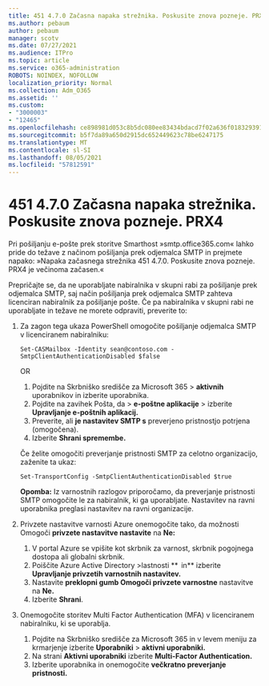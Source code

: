 ```yaml
---
title: 451 4.7.0 Začasna napaka strežnika. Poskusite znova pozneje. PRX4
ms.author: pebaum
author: pebaum
manager: scotv
ms.date: 07/27/2021
ms.audience: ITPro
ms.topic: article
ms.service: o365-administration
ROBOTS: NOINDEX, NOFOLLOW
localization_priority: Normal
ms.collection: Adm_O365
ms.assetid: ''
ms.custom:
- "3000003"
- "12465"
ms.openlocfilehash: ce898981d053c8b5dc080ee83434bdacd7f02a636f0183293915bacdb48ba4ef
ms.sourcegitcommit: b5f7da89a650d2915dc652449623c78be6247175
ms.translationtype: MT
ms.contentlocale: sl-SI
ms.lasthandoff: 08/05/2021
ms.locfileid: "57812591"
---
```

# <a name="451-470-temporary-server-error-please-try-again-later-prx4"></a>451 4.7.0 Začasna napaka strežnika. Poskusite znova pozneje. PRX4

Pri pošiljanju e-pošte prek storitve Smarthost »smtp.office365.com« lahko pride do težave z načinom pošiljanja prek odjemalca SMTP in prejmete napako: »Napaka začasnega strežnika 451 4.7.0. Poskusite znova pozneje. PRX4 je večinoma začasen.« 

Prepričajte se, da ne uporabljate nabiralnika v skupni rabi za pošiljanje prek odjemalca SMTP, saj način pošiljanja prek odjemalca SMTP zahteva licenciran nabiralnik za pošiljanje pošte. Če pa nabiralnika v skupni rabi ne uporabljate in težave ne morete odpraviti, preverite to:

1. Za zagon tega ukaza PowerShell omogočite pošiljanje odjemalca SMTP v licenciranem nabiralniku:

    ```Set-CASMailbox -Identity sean@contoso.com -SmtpClientAuthenticationDisabled $false```

    OR

    1. Pojdite na Skrbniško središče za Microsoft 365 > **aktivnih** uporabnikov in izberite uporabnika.
    1. Pojdite na zavihek Pošta, da > **e-poštne aplikacije** > izberite **Upravljanje e-poštnih aplikacij.** 
    1. Preverite, ali **je nastavitev SMTP s** preverjeno pristnostjo potrjena (omogočena).
    1. Izberite **Shrani spremembe.**
    
    Če želite omogočiti preverjanje pristnosti SMTP za celotno organizacijo, zaženite ta ukaz:

    `Set-TransportConfig -SmtpClientAuthenticationDisabled $true`
 
    **Opomba:** Iz varnostnih razlogov priporočamo, da preverjanje pristnosti SMTP omogočite le za nabiralnik, ki ga uporabljate. Nastavitev na ravni uporabnika preglasi nastavitev na ravni organizacije.

2. Privzete nastavitve varnosti Azure onemogočite tako, da možnosti Omogoči **privzete nastavitve nastavite** na **Ne:**

    1. V portal Azure se vpišite kot skrbnik za varnost, skrbnik pogojnega dostopa ali globalni skrbnik.
    1. Poiščite Azure Active Directory >lastnosti **  in** izberite **Upravljanje privzetih varnostnih nastavitev.**
    1. Nastavite **preklopni gumb Omogoči privzete varnostne** nastavitve na **Ne.**
    1. Izberite **Shrani**.

3. Onemogočite storitev Multi Factor Authentication (MFA) v licenciranem nabiralniku, ki se uporablja.

    1. Pojdite na Skrbniško središče za Microsoft 365 in v levem meniju za krmarjenje izberite **Uporabniki**  >  **aktivni uporabniki.**
    1. Na strani **Aktivni uporabniki** izberite **Multi-Factor Authentication.**
    1. Izberite uporabnika in onemogočite **večkratno preverjanje pristnosti.**


